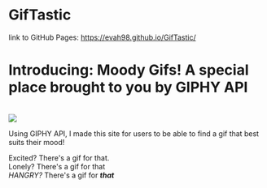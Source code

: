 # GifTastic

link to GitHub Pages: https://evah98.github.io/GifTastic/

<h1>Introducing: Moody Gifs! A special place brought to you by GIPHY API</h1>
<br>
<img src="https://media3.giphy.com/media/Is1O1TWV0LEJi/200.gif" align="middle">
<br>

Using GIPHY API, I made this site for users to be able to find a gif that best suits their mood!

Excited? There's a gif for that.
<br>
Lonely? There's a gif for that
<br>
<i>HANGRY?</i> There's a gif for <b><i>that</i></b>